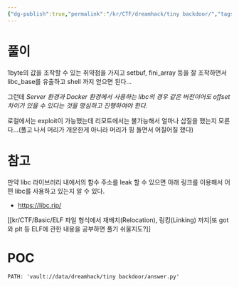 ```yaml
---
{"dg-publish":true,"permalink":"/kr/CTF/dreamhack/tiny backdoor/","tags":["CTF/dreamhack/tiny_backdoor","pwnable","TODO/need_to_upload"],"created":"2023-12-14","updated":"2023-12-14"}
---
```


# 풀이
1byte의 값을 조작할 수 있는 취약점을 가지고 setbuf, fini_array 등을 잘 조작하면서 libc_base를 유출하고 shell 까지 얻으면 된다...

그런데 *Server 환경과 Docker 환경에서 사용하는 libc의 경우 같은 버전이어도 offset 차이가 있을 수 있다는 것을 명심하고 진행하여야 한다.*

로컬에서는 exploit이 가능했는데 리모트에서는 불가능해서 얼마나 삽질을 했는지 모른다...(풀고 나서 머리가 개운한게 아니라 머리가 핑 돌면서 어질어질 했다)

# 참고
만약 libc 라이브러리 내에서의 함수 주소를 leak 할 수 있으면 아래 링크를 이용해서 어떤 libc를 사용하고 있는지 알 수 있다.

- https://libc.rip/ 

[[kr/CTF/Basic/ELF 파일 형식에서 재배치(Relocation), 링킹(Linking) 까지\|또 got와 plt 등 ELF에 관한 내용을 공부하면 풀기 쉬울지도?]]
# POC
```embed-python
PATH: 'vault://data/dreamhack/tiny backdoor/answer.py'


```